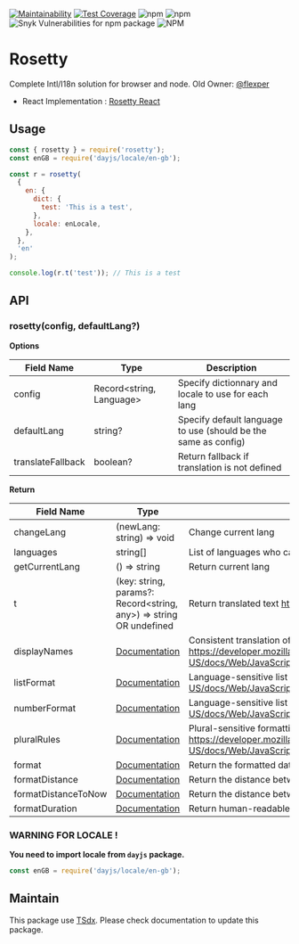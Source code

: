 [![Maintainability](https://api.codeclimate.com/v1/badges/1ff0c28615640d86e758/maintainability)](https://codeclimate.com/github/qlaffont/rosetty/maintainability) [![Test Coverage](https://api.codeclimate.com/v1/badges/1ff0c28615640d86e758/test_coverage)](https://codeclimate.com/github/qlaffont/rosetty/test_coverage) ![npm](https://img.shields.io/npm/v/rosetty) ![npm](https://img.shields.io/npm/dm/rosetty) ![Snyk Vulnerabilities for npm package](https://img.shields.io/snyk/vulnerabilities/npm/rosetty) ![NPM](https://img.shields.io/npm/l/rosetty)

# Rosetty

Complete Intl/I18n solution for browser and node. Old Owner: [@flexper](https://github.com/flexper)

- React Implementation : [Rosetty React](https://github.com/qlaffont/rosetty-react)

## Usage

```js
const { rosetty } = require('rosetty');
const enGB = require('dayjs/locale/en-gb');

const r = rosetty(
  {
    en: {
      dict: {
        test: 'This is a test',
      },
      locale: enLocale,
    },
  },
  'en'
);

console.log(r.t('test')); // This is a test
```

## API

### rosetty(config, defaultLang?)

**Options**

| Field Name  | Type                     | Description                                                    |
| ----------- | ------------------------ | -------------------------------------------------------------- |
| config      | Record<string, Language> | Specify dictionnary and locale to use for each lang            |
| defaultLang | string?                  | Specify default language to use (should be the same as config) |
| translateFallback | boolean?                 | Return fallback if translation is not defined                  |

**Return**

| Field Name          | Type                                                                                                                             | Description                                                                                                                                                                           |
| ------------------- | -------------------------------------------------------------------------------------------------------------------------------- | ------------------------------------------------------------------------------------------------------------------------------------------------------------------------------------- |
| changeLang          | (newLang: string) => void                                                                                                        | Change current lang                                                                                                                                                                   |
| languages           | string[]                                                                                                                         | List of languages who can be selected                                                                                                                                                 |
| getCurrentLang      | () => string                                                                                                                     | Return current lang                                                                                                                                                                   |
| t                   | (key: string, params?: Record<string, any>) => string OR undefined                                                               | Return translated text <https://github.com/lukeed/rosetta#rosettatkey-params-lang>                                                                                                    |
| displayNames        | [Documentation](https://developer.mozilla.org/en-US/docs/Web/JavaScript/Reference/Global_Objects/Intl/DisplayNames/DisplayNames) | Consistent translation of language, region and script display names <https://developer.mozilla.org/en-US/docs/Web/JavaScript/Reference/Global_Objects/Intl/DisplayNames/DisplayNames> |
| listFormat          | [Documentation](https://developer.mozilla.org/en-US/docs/Web/JavaScript/Reference/Global_Objects/Intl/ListFormat/ListFormat)     | Language-sensitive list formatting <https://developer.mozilla.org/en-US/docs/Web/JavaScript/Reference/Global_Objects/Intl/ListFormat/ListFormat>                                      |
| numberFormat        | [Documentation](https://developer.mozilla.org/en-US/docs/Web/JavaScript/Reference/Global_Objects/Intl/NumberFormat/NumberFormat) | Language-sensitive list formatting <https://developer.mozilla.org/en-US/docs/Web/JavaScript/Reference/Global_Objects/Intl/NumberFormat/NumberFormat>                                  |
| pluralRules         | [Documentation](https://developer.mozilla.org/en-US/docs/Web/JavaScript/Reference/Global_Objects/Intl/PluralRules/PluralRules)   | Plural-sensitive formatting and plural-related language rules <https://developer.mozilla.org/en-US/docs/Web/JavaScript/Reference/Global_Objects/Intl/PluralRules/PluralRules>         |
| format              | [Documentation](https://day.js.org/docs/en/display/format)                                                                       | Return the formatted date string in the given format                                                                                                                                  |
| formatDistance      | [Documentation](https://day.js.org/docs/en/display/from)                                                                         | Return the distance between the given dates in words.                                                                                                                                 |
| formatDistanceToNow | [Documentation](https://day.js.org/docs/en/display/from-now)                                                                     | Return the distance between the given date and now in words.                                                                                                                          |
| formatDuration      | [Documentation](https://day.js.org/docs/en/durations/humanize)                                                                   | Return human-readable duration string i.e. "9 months 2 days"                                                                                                                          |

### WARNING FOR LOCALE !

**You need to import locale from `dayjs` package.**

```js
const enGB = require('dayjs/locale/en-gb');
```

## Maintain

This package use [TSdx](https://github.com/jaredpalmer/tsdx). Please check documentation to update this package.
